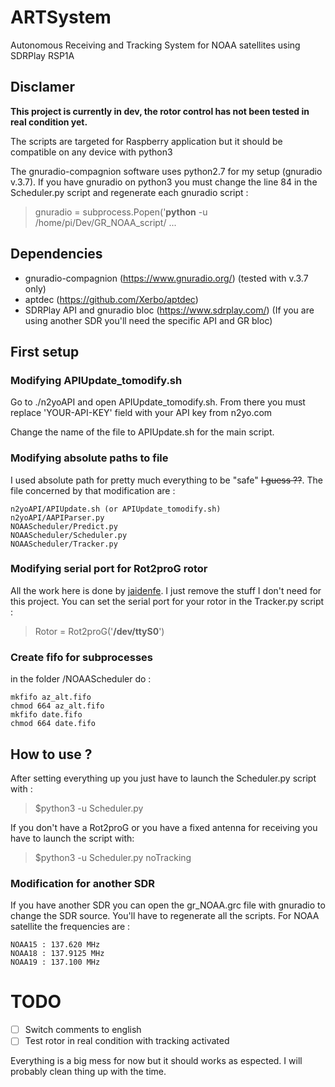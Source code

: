 # ARTSystem
Autonomous Receiving and Tracking System for NOAA satellites using SDRPlay RSP1A

## Disclamer

**This project is currently in dev, the rotor control has not been tested in real condition yet.**

The scripts are targeted for Raspberry application but it should be compatible on any device with python3

The gnuradio-compagnion software uses python2.7 for my setup (gnuradio v.3.7). If you have gnuradio on python3 you must change the line 84 in the Scheduler.py script and regenerate each gnuradio script :
> gnuradio = subprocess.Popen('**python** -u /home/pi/Dev/GR_NOAA_script/ ...

## Dependencies

- gnuradio-compagnion (https://www.gnuradio.org/) (tested with v.3.7 only)
- aptdec (https://github.com/Xerbo/aptdec)
- SDRPlay API and gnuradio bloc (https://www.sdrplay.com/) (If you are using another SDR you'll need the specific API and GR bloc)

## First setup

### Modifying APIUpdate_tomodify.sh

Go to ./n2yoAPI and open APIUpdate_tomodify.sh. From there you must replace 'YOUR-API-KEY' field with your API key from n2yo.com

Change the name of the file to APIUpdate.sh for the main script.

### Modifying absolute paths to file

I used absolute path for pretty much everything to be "safe" ~~I guess ??~~. The file concerned by that modification are :
```
n2yoAPI/APIUpdate.sh (or APIUpdate_tomodify.sh)
n2yoAPI/AAPIParser.py
NOAAScheduler/Predict.py
NOAAScheduler/Scheduler.py
NOAAScheduler/Tracker.py
```
### Modifying serial port for Rot2proG rotor

All the work here is done by [jaidenfe](https://github.com/jaidenfe/rot2proG). I just remove the stuff I don't need for this project. You can set the serial port for your rotor in the Tracker.py script :

> Rotor = Rot2proG('**/dev/ttyS0**')

### Create fifo for subprocesses

in the folder /NOAAScheduler do :

```
mkfifo az_alt.fifo
chmod 664 az_alt.fifo
mkfifo date.fifo
chmod 664 date.fifo
```

## How to use ?

After setting everything up you just have to launch the Scheduler.py script with :

> $python3 -u Scheduler.py

If you don't have a Rot2proG or you have a fixed antenna for receiving you have to launch the script with:

> $python3 -u Scheduler.py noTracking

### Modification for another SDR 

If you have another SDR you can open the gr_NOAA.grc file with gnuradio to change the SDR source. You'll have to regenerate all the scripts. For NOAA satellite the frequencies are :

```
NOAA15 : 137.620 MHz
NOAA18 : 137.9125 MHz
NOAA19 : 137.100 MHz
```

# TODO

- [ ] Switch comments to english
- [ ] Test rotor in real condition with tracking activated

Everything is a big mess for now but it should works as espected. I will probably clean thing up with the time.
